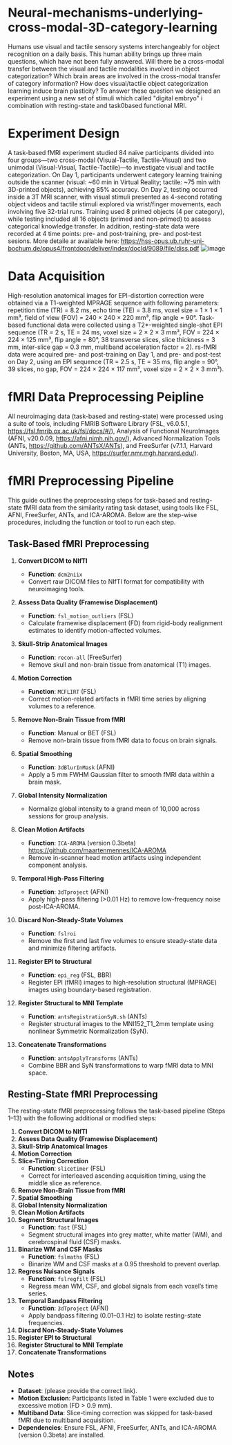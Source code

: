 # Neural-mechanisms-underlying-cross-modal-3D-category-learning
Humans use visual and tactile sensory systems interchangeably for object recognition on a daily basis. This human ability brings up three main questions, which have not been fully answered. Will there be a cross-modal transfer between the visual and tactile modalities involved in object categorization? Which brain areas are involved in the cross-modal transfer of category information? How does visual/tactile object categorization learning induce brain plasticity? To answer these question we designed an experiment using a new set of stimuli which called "digital embryo" i combination with resting-state and task0based functional MRI. 

# Experiment Design
A task-based fMRI experiment studied 84 naïve participants divided into four groups—two cross-modal (Visual-Tactile, Tactile-Visual) and two unimodal (Visual-Visual, Tactile-Tactile)—to investigate visual and tactile categorization. On Day 1, participants underwent category learning training outside the scanner (visual: ~60 min in Virtual Reality; tactile: ~75 min with 3D-printed objects), achieving 85% accuracy. On Day 2, testing occurred inside a 3T MRI scanner, with visual stimuli presented as 4-second rotating object videos and tactile stimuli explored via wrist/finger movements, each involving five 32-trial runs. Training used 8 primed objects (4 per category), while testing included all 16 objects (primed and non-primed) to assess categorical knowledge transfer. In addition, resting-state data were recorded at 4 time points: pre- and post-training, pre- and post-test sesions.
More detaile ar available here: https://hss-opus.ub.ruhr-uni-bochum.de/opus4/frontdoor/deliver/index/docId/9089/file/diss.pdf 
![image](https://github.com/user-attachments/assets/87e7adf3-8ded-466e-a3d0-4b3740604e77)


# Data Acquisition
High-resolution anatomical images for EPI-distortion correction were obtained via a T1-weighted MPRAGE sequence with following parameters: repetition time (TR) = 8.2 ms, echo time (TE) = 3.8 ms, voxel size = 1 × 1 × 1 mm³, field of view (FOV) = 240 × 240 × 220 mm³, flip angle = 90°. Task-based functional data were collected using a T2*-weighted single-shot EPI sequence (TR = 2 s, TE = 24 ms, voxel size = 2 × 2 × 3 mm³, FOV = 224 × 224 × 125 mm³, flip angle = 80°, 38 transverse slices, slice thickness = 3 mm, inter-slice gap = 0.3 mm, multiband acceleration factor = 2). rs-fMRI data were acquired pre- and post-training on Day 1, and pre- and post-test on Day 2, using an EPI sequence (TR = 2.5 s, TE = 35 ms, flip angle = 90°, 39 slices, no gap, FOV = 224 × 224 × 117 mm³, voxel size = 2 × 2 × 3 mm³). 

# fMRI Data Preprocessing Peipline
 All  neuroimaging data (task-based and resting-state) were processed using a suite of tools, including FMRIB Software Library (FSL, v6.0.5.1, https://fsl.fmrib.ox.ac.uk/fsl/docs/#/), Analysis of Functional NeuroImages (AFNI, v20.0.09, https://afni.nimh.nih.gov/), Advanced Normalization Tools (ANTs, https://github.com/ANTsX/ANTs), and FreeSurfer (v7.1.1, Harvard University, Boston, MA, USA, https://surfer.nmr.mgh.harvard.edu/). 

# fMRI Preprocessing Pipeline

This guide outlines the preprocessing steps for task-based and resting-state fMRI data from the similarity rating task dataset, using tools like FSL, AFNI, FreeSurfer, ANTs, and ICA-AROMA. Below are the step-wise procedures, including the function or tool to run each step.

## Task-Based fMRI Preprocessing

1. **Convert DICOM to NIfTI**
   - **Function**: `dcm2niix`
   - Convert raw DICOM files to NIfTI format for compatibility with neuroimaging tools.
2. **Assess Data Quality (Framewise Displacement)**
   - **Function**: `fsl_motion_outliers` (FSL)
   - Calculate framewise displacement (FD) from rigid-body realignment estimates to identify motion-affected volumes.
3. **Skull-Strip Anatomical Images**
   - **Function**: `recon-all` (FreeSurfer)
   - Remove skull and non-brain tissue from anatomical (T1) images.
4. **Motion Correction**
   - **Function**: `MCFLIRT` (FSL)
   - Correct motion-related artifacts in fMRI time series by aligning volumes to a reference.
5. **Remove Non-Brain Tissue from fMRI**
   - **Function**: Manual or BET (FSL)
   - Remove non-brain tissue from fMRI data to focus on brain signals.
6. **Spatial Smoothing**
   - **Function**: `3dBlurInMask` (AFNI)
   - Apply a 5 mm FWHM Gaussian filter to smooth fMRI data within a brain mask.
7. **Global Intensity Normalization**
   - Normalize global intensity to a grand mean of 10,000 across sessions for group analysis.
8. **Clean Motion Artifacts**
   - **Function**: `ICA-AROMA` (version 0.3beta) https://github.com/maartenmennes/ICA-AROMA
   - Remove in-scanner head motion artifacts using independent component analysis.
9. **Temporal High-Pass Filtering**
   - **Function**: `3dTproject` (AFNI)
   - Apply high-pass filtering (>0.01 Hz) to remove low-frequency noise post-ICA-AROMA.

10. **Discard Non-Steady-State Volumes**
    - **Function**:  `fslroi`
    - Remove the first and last five volumes to ensure steady-state data and minimize filtering artifacts.
11. **Register EPI to Structural**
    - **Function**: `epi_reg` (FSL, BBR)
    - Register EPI (fMRI) images to high-resolution structural (MPRAGE) images using boundary-based registration.
12. **Register Structural to MNI Template**
    - **Function**: `antsRegistrationSyN.sh` (ANTs)
    - Register structural images to the MNI152_T1_2mm template using nonlinear Symmetric Normalization (SyN).
13. **Concatenate Transformations**
    - **Function**: `antsApplyTransforms` (ANTs)
    - Combine BBR and SyN transformations to warp fMRI data to MNI space.

## Resting-State fMRI Preprocessing
The resting-state fMRI preprocessing follows the task-based pipeline (Steps 1–13) with the following additional or modified steps:

1. **Convert DICOM to NIfTI**
2. **Assess Data Quality (Framewise Displacement)**
3. **Skull-Strip Anatomical Images**
4. **Motion Correction**
5. **Slice-Timing Correction**
   - **Function**: `slicetimer` (FSL)
   - Correct for interleaved ascending acquisition timing, using the middle slice as reference.
6. **Remove Non-Brain Tissue from fMRI**
7. **Spatial Smoothing**
8. **Global Intensity Normalization**
9. **Clean Motion Artifacts**
10. **Segment Structural Images**
    - **Function**: `fast` (FSL)
    - Segment structural images into grey matter, white matter (WM), and cerebrospinal fluid (CSF) masks.
11. **Binarize WM and CSF Masks**
    - **Function**: `fslmaths` (FSL)
    - Binarize WM and CSF masks at a 0.95 threshold to prevent overlap.
12. **Regress Nuisance Signals**
    - **Function**: `fslregfilt` (FSL)
    - Regress mean WM, CSF, and global signals from each voxel’s time series.
13. **Temporal Bandpass Filtering**
    - **Function**: `3dTproject` (AFNI)
    - Apply bandpass filtering (0.01–0.1 Hz) to isolate resting-state frequencies.
14. **Discard Non-Steady-State Volumes**
15. **Register EPI to Structural**
16. **Register Structural to MNI Template**
17. **Concatenate Transformations**

## Notes
- **Dataset**: (please provide the correct link).
- **Motion Exclusion**: Participants listed in Table 1 were excluded due to excessive motion (FD > 0.9 mm).
- **Multiband Data**: Slice-timing correction was skipped for task-based fMRI due to multiband acquisition.
- **Dependencies**: Ensure FSL, AFNI, FreeSurfer, ANTs, and ICA-AROMA (version 0.3beta) are installed.

